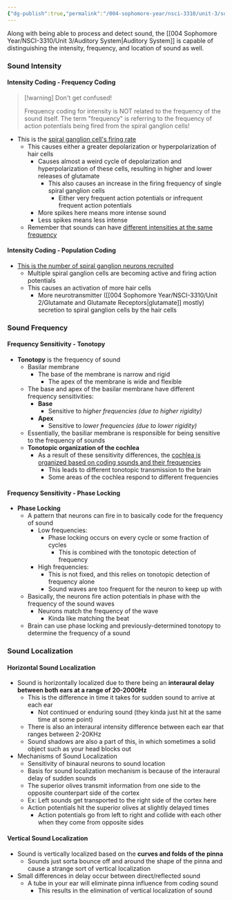```yaml
---
{"dg-publish":true,"permalink":"/004-sophomore-year/nsci-3310/unit-3/sound-intensity-frequency-and-localization/"}
---
```


Along with being able to process and detect sound, the [[004 Sophomore Year/NSCI-3310/Unit 3/Auditory System\|Auditory System]] is capable of distinguishing the intensity, frequency, and location of sound as well.

### Sound Intensity

#### Intensity Coding - Frequency Coding

>[!warning] Don't get confused!
>
>Frequency coding for intensity is NOT related to the frequency of the sound itself. The term "frequency" is referring to the frequency of action potentials being fired from the spiral ganglion cells!

- This is the <u>spiral ganglion cell's firing rate</u>
	- This causes either a greater depolarization or hyperpolarization of hair cells
		- Causes almost a weird cycle of depolarization and hyperpolarization of these cells, resulting in higher and lower releases of glutamate
			- This also causes an increase in the firing frequency of single spiral ganglion cells
				- Either very frequent action potentials or infrequent frequent action potentials
		- More spikes here means more intense sound
		- Less spikes means less intense
	- Remember that sounds can have <u>different intensities at the same frequency</u>

#### Intensity Coding - Population Coding
- <u>This is the number of spiral ganglion neurons recruited</u>
	- Multiple spiral ganglion cells are becoming active and firing action potentials
	- This causes an activation of more hair cells
		- More neurotransmitter ([[004 Sophomore Year/NSCI-3310/Unit 2/Glutamate and Glutamate Receptors\|glutamate]] mostly) secretion to spiral ganglion cells by the hair cells

### Sound Frequency

#### Frequency Sensitivity - Tonotopy
- **Tonotopy** is the frequency of sound
	- Basilar membrane
		- The base of the membrane is narrow and rigid
	        - The apex of the membrane is wide and flexible
	- The base and apex of the basilar membrane have different frequency sensitivities:
		- **Base**
			- Sensitive to *higher frequencies (due to higher rigidity)*
		- **Apex**
			- Sensitive to *lower frequencies (due to lower rigidity)*
	- Essentially, the basiliar membrane is responsible for being sensitive to the frequency of sounds
	- **Tonotopic organization of the cochlea**
		- As a result of these sensitivity differences, the <u>cochlea is organized based on coding sounds and their frequencies</u>
			- This leads to different tonotopic transmission to the brain
			- Some areas of the cochlea respond to different frequencies

#### Frequency Sensitivity - Phase Locking
- **Phase Locking**
	- A pattern that neurons can fire in to basically code for the frequency of sound
		- Low frequencies:
			- Phase locking occurs on every cycle or some fraction of cycles
				- This is combined with the tonotopic detection of frequency
		- High frequencies:
			- This is not fixed, and this relies on tonotopic detection of frequency alone
			- Sound waves are too frequent for the neuron to keep up with
	- Basically, the neurons fire action potentials in phase with the frequency of the sound waves
		- Neurons match the frequency of the wave
			- Kinda like matching the beat
	- Brain can use phase locking and previously-determined tonotopy to determine the frequency of a sound

### Sound Localization

#### Horizontal Sound Localization
- Sound is horizontally localized due to there being an **interaural delay between both ears at a range of 20-2000Hz**
	- This is the difference in time it takes for sudden sound to arrive at each ear
		- Not continued or enduring sound (they kinda just hit at the same time at some point)
    - There is also an interaural intensity difference between each ear that ranges between 2-20KHz
    - Sound shadows are also a part of this, in which sometimes a solid object such as your head blocks out
- Mechanisms of Sound Localization
    - Sensitivity of binaural neurons to sound location
    - Basis for sound localization mechanism is because of the interaural delay of sudden sounds
    - The superior olives transmit information from one side to the opposite counterpart side of the cortex
	- Ex: Left sounds get transported to the right side of the cortex here
	- Action potentials hit the superior olives at slightly delayed times
		- Action potentials go from left to right and collide with each other when they come from opposite sides

#### Vertical Sound Localization
- Sound is vertically localized based on the **curves and folds of the pinna**
	- Sounds just sorta bounce off and around the shape of the pinna and cause a strange sort of vertical localization
- Small differences in delay occur between direct/reflected sound
	- A tube in your ear will eliminate pinna influence from coding sound
		- This results in the elimination of vertical localization of sound